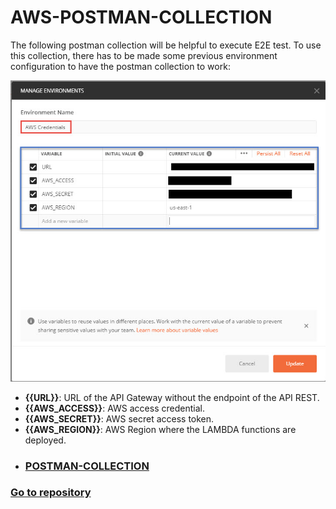 # AWS-POSTMAN-COLLECTION

The following postman collection will be helpful to execute E2E test. To use this collection, there has to be made some previous environment configuration to have the postman collection to work:

  ![E2E Configuration](https://github.com/Gabriel-Acevedo/tfm-aws/blob/master/documentation/images/postman/environmentConfig.jpg)


  - **{{URL}}**: URL of the API Gateway without the endpoint of the API REST.
  - **{{AWS_ACCESS}}**: AWS access credential. 
  - **{{AWS_SECRET}}**: AWS secret access token.
  - **{{AWS_REGION}}**: AWS Region where the LAMBDA functions are deployed.

  * ### [POSTMAN-COLLECTION](https://github.com/Gabriel-Acevedo/tfm-aws/blob/master/documentation/AWS/TFM-AWS-LAMBDAS.postman_collection%20v2.0.0.json)


  ### [Go to repository](https://github.com/Gabriel-Acevedo/tfm-aws)